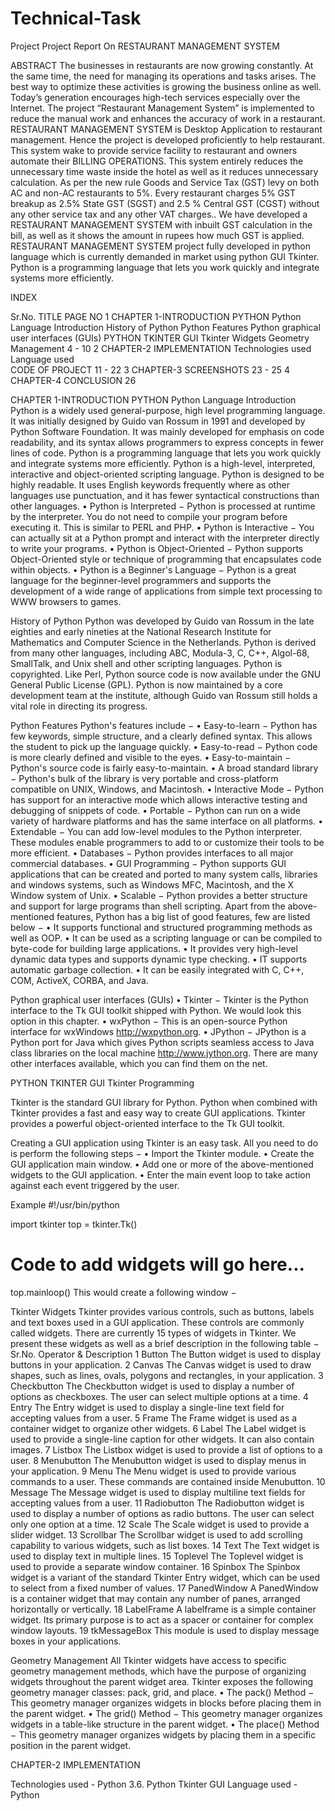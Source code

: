 # Technical-Task
Project
Project Report
On
RESTAURANT MANAGEMENT SYSTEM 



ABSTRACT
	The businesses in restaurants are now growing constantly. At the same time, the need for managing its operations and tasks arises. The best way to optimize these activities is growing the business online as well. Today’s generation encourages high-tech services especially over the Internet.
The project “Restaurant Management System” is implemented to reduce the manual work and enhances the accuracy of work in a restaurant.
RESTAURANT MANAGEMENT SYSTEM is Desktop Application to restaurant management. Hence the project is developed proficiently to help restaurant. This system wake to provide service facility to restaurant and owners automate their BILLING OPERATIONS.
This system entirely reduces the unnecessary time waste inside the hotel as well as it reduces unnecessary calculation.
As per the new rule Goods and Service Tax (GST) levy on both AC and non-AC restaurants to 5%. Every restaurant charges 5% GST breakup as 2.5% State GST (SGST) and 2.5 % Central GST (CGST) without any other service tax and any other VAT charges.. We have developed a RESTAURANT MANAGEMENT SYSTEM with inbuilt GST calculation in the bill, as well as it shows the amount in rupees how much GST is applied.
RESTAURANT MANAGEMENT SYSTEM project fully developed in python language which is currently demanded in market using python GUI Tkinter. Python is a programming language that lets you work quickly and integrate systems more efficiently.


 
INDEX

Sr.No.	TITLE	PAGE NO
1	CHAPTER 1-INTRODUCTION
PYTHON
Python Language Introduction
History of Python
Python Features
Python graphical user interfaces (GUIs)
PYTHON TKINTER GUI 
Tkinter Widgets
Geometry Management
	4 - 10
2	CHAPTER-2 IMPLEMENTATION
Technologies used    
Language used    
CODE OF PROJECT
	11 - 22
3	CHAPTER-3 SCREENSHOTS
	23 - 25
4	CHAPTER-4 CONCLUSION
	26
 
CHAPTER 1-INTRODUCTION
PYTHON 
Python Language Introduction
Python is a widely used general-purpose, high level programming language. It was initially designed by Guido van Rossum in 1991 and developed by Python Software Foundation. It was mainly developed for emphasis on code readability, and its syntax allows programmers to express concepts in fewer lines of code.
Python is a programming language that lets you work quickly and integrate systems more efficiently.
Python is a high-level, interpreted, interactive and object-oriented scripting language. Python is designed to be highly readable. It uses English keywords frequently where as other languages use punctuation, and it has fewer syntactical constructions than other languages.
•	Python is Interpreted − Python is processed at runtime by the interpreter. You do not need to compile your program before executing it. This is similar to PERL and PHP.
•	Python is Interactive − You can actually sit at a Python prompt and interact with the interpreter directly to write your programs.
•	Python is Object-Oriented − Python supports Object-Oriented style or technique of programming that encapsulates code within objects.
•	Python is a Beginner's Language − Python is a great language for the beginner-level programmers and supports the development of a wide range of applications from simple text processing to WWW browsers to games.

History of Python
Python was developed by Guido van Rossum in the late eighties and early nineties at the National Research Institute for Mathematics and Computer Science in the Netherlands.
Python is derived from many other languages, including ABC, Modula-3, C, C++, Algol-68, SmallTalk, and Unix shell and other scripting languages.
Python is copyrighted. Like Perl, Python source code is now available under the GNU General Public License (GPL).
Python is now maintained by a core development team at the institute, although Guido van Rossum still holds a vital role in directing its progress.

Python Features
Python's features include −
•	Easy-to-learn − Python has few keywords, simple structure, and a clearly defined syntax. This allows the student to pick up the language quickly.
•	Easy-to-read − Python code is more clearly defined and visible to the eyes.
•	Easy-to-maintain − Python's source code is fairly easy-to-maintain.
•	A broad standard library − Python's bulk of the library is very portable and cross-platform compatible on UNIX, Windows, and Macintosh.
•	Interactive Mode − Python has support for an interactive mode which allows interactive testing and debugging of snippets of code.
•	Portable − Python can run on a wide variety of hardware platforms and has the same interface on all platforms.
•	Extendable − You can add low-level modules to the Python interpreter. These modules enable programmers to add to or customize their tools to be more efficient.
•	Databases − Python provides interfaces to all major commercial databases.
•	GUI Programming − Python supports GUI applications that can be created and ported to many system calls, libraries and windows systems, such as Windows MFC, Macintosh, and the X Window system of Unix.
•	Scalable − Python provides a better structure and support for large programs than shell scripting.
Apart from the above-mentioned features, Python has a big list of good features, few are listed below −
•	It supports functional and structured programming methods as well as OOP.
•	It can be used as a scripting language or can be compiled to byte-code for building large applications.
•	It provides very high-level dynamic data types and supports dynamic type checking.
•	IT supports automatic garbage collection.
•	It can be easily integrated with C, C++, COM, ActiveX, CORBA, and Java.

Python graphical user interfaces (GUIs)
•	Tkinter − Tkinter is the Python interface to the Tk GUI toolkit shipped with Python. We would look this option in this chapter.
•	wxPython − This is an open-source Python interface for wxWindows http://wxpython.org.
•	JPython − JPython is a Python port for Java which gives Python scripts seamless access to Java class libraries on the local machine http://www.jython.org.
There are many other interfaces available, which you can find them on the net.

PYTHON TKINTER GUI 
Tkinter Programming
 
Tkinter is the standard GUI library for Python. Python when combined with Tkinter provides a fast and easy way to create GUI applications. Tkinter provides a powerful object-oriented interface to the Tk GUI toolkit.

Creating a GUI application using Tkinter is an easy task. All you need to do is perform the following steps −
•	Import the Tkinter module.
•	Create the GUI application main window.
•	Add one or more of the above-mentioned widgets to the GUI application.
•	Enter the main event loop to take action against each event triggered by the user.

Example
#!/usr/bin/python

import tkinter
top = tkinter.Tk()
# Code to add widgets will go here...
top.mainloop()
This would create a following window −
 

Tkinter Widgets
Tkinter provides various controls, such as buttons, labels and text boxes used in a GUI application. These controls are commonly called widgets.
There are currently 15 types of widgets in Tkinter. We present these widgets as well as a brief description in the following table −
Sr.No.	Operator & Description
1	Button
The Button widget is used to display buttons in your application.
2	Canvas
The Canvas widget is used to draw shapes, such as lines, ovals, polygons and rectangles, in your application.
3	Checkbutton
The Checkbutton widget is used to display a number of options as checkboxes. The user can select multiple options at a time.
4	Entry
The Entry widget is used to display a single-line text field for accepting values from a user.
5	Frame
The Frame widget is used as a container widget to organize other widgets.
6	Label
The Label widget is used to provide a single-line caption for other widgets. It can also contain images.
7	Listbox
The Listbox widget is used to provide a list of options to a user.
8	Menubutton
The Menubutton widget is used to display menus in your application.
9	Menu
The Menu widget is used to provide various commands to a user. These commands are contained inside Menubutton.
10	Message
The Message widget is used to display multiline text fields for accepting values from a user.
11	Radiobutton
The Radiobutton widget is used to display a number of options as radio buttons. The user can select only one option at a time.
12	Scale
The Scale widget is used to provide a slider widget.
13	Scrollbar
The Scrollbar widget is used to add scrolling capability to various widgets, such as list boxes.
14	Text
The Text widget is used to display text in multiple lines.
15	Toplevel
The Toplevel widget is used to provide a separate window container.
16	Spinbox
The Spinbox widget is a variant of the standard Tkinter Entry widget, which can be used to select from a fixed number of values.
17	PanedWindow
A PanedWindow is a container widget that may contain any number of panes, arranged horizontally or vertically.
18	LabelFrame
A labelframe is a simple container widget. Its primary purpose is to act as a spacer or container for complex window layouts.
19	tkMessageBox
This module is used to display message boxes in your applications.

Geometry Management
All Tkinter widgets have access to specific geometry management methods, which have the purpose of organizing widgets throughout the parent widget area. Tkinter exposes the following geometry manager classes: pack, grid, and place.
•	The pack() Method − This geometry manager organizes widgets in blocks before placing them in the parent widget.
•	The grid() Method − This geometry manager organizes widgets in a table-like structure in the parent widget.
•	The place() Method − This geometry manager organizes widgets by placing them in a specific position in the parent widget.

 
CHAPTER-2 IMPLEMENTATION

Technologies used    - Python 3.6.
Python Tkinter GUI 
Language used         - Python

